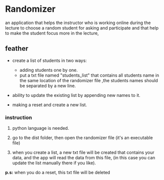 # Randomizer

an application that helps the instructor  who is working online during the lecture to choose a random student for asking and participate and that help to make the student focus more in the lecture,

## feather

* create a list of students in two ways:
    + adding students one by one.
    + put a txt file named "students_list" that contains all students name in the same location of the randomizer file ,the students names should be separated by a new line.

* ability to update the existing list by appending new names to it.
* making a reset and create a new list.

### instruction

1. python language is needed.

2. go to the dist folder, then open the randomizer file (it's an executable file)

3. when you create a list, a new txt file will be created that contains your data, and the app will read the data from this file, (in this case you can update the list manually there if you like).

**p.s:** when you do a reset, this txt file will be deleted
